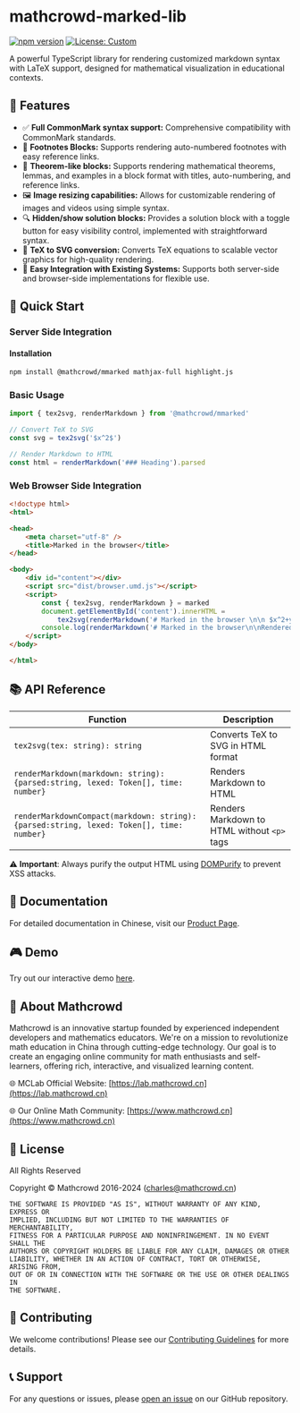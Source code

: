 # mathcrowd-marked-lib

[![npm version](https://badge.fury.io/js/%40mathcrowd%2Fmmarked.svg)](https://badge.fury.io/js/%40mathcrowd%2Fmmarked)
[![License: Custom](https://img.shields.io/badge/License-Custom-yellow.svg)](https://opensource.org/licenses/)

A powerful TypeScript library for rendering customized markdown syntax with LaTeX support, designed for mathematical visualization in educational contexts.

## 🌟 Features

- ✅ **Full CommonMark syntax support:** Comprehensive compatibility with CommonMark standards.
- 🔢 **Footnotes Blocks:** Supports rendering auto-numbered footnotes with easy reference links.
- 📘 **Theorem-like blocks:**  Supports rendering mathematical theorems, lemmas, and examples in a block format with titles, auto-numbering, and reference links.
- 🖼️ **Image resizing capabilities:** Allows for customizable rendering of images and videos using simple syntax.
- 🔍 **Hidden/show solution blocks:** Provides a solution block with a toggle button for easy visibility control, implemented with straightforward syntax.
- 🧮 **TeX to SVG conversion:** Converts TeX equations to scalable vector graphics for high-quality rendering.
- 🔗 **Easy Integration with Existing Systems:** Supports both server-side and browser-side implementations for flexible use.

## 🚀 Quick Start

### Server Side Integration


#### Installation

```bash
npm install @mathcrowd/mmarked mathjax-full highlight.js
```

### Basic Usage

```typescript
import { tex2svg, renderMarkdown } from '@mathcrowd/mmarked'

// Convert TeX to SVG
const svg = tex2svg('$x^2$')

// Render Markdown to HTML
const html = renderMarkdown('### Heading').parsed
```


### Web Browser Side Integration

```html
<!doctype html>
<html>

<head>
    <meta charset="utf-8" />
    <title>Marked in the browser</title>
</head>

<body>
    <div id="content"></div>
    <script src="dist/browser.umd.js"></script>
    <script>
        const { tex2svg, renderMarkdown } = marked
        document.getElementById('content').innerHTML =
            tex2svg(renderMarkdown('# Marked in the browser \n\n $x^2+y^2=1$ \n\nRendered by **mmarked**.').parsed);
        console.log(renderMarkdown('# Marked in the browser\n\nRendered by **mmarked**.').lexed)
    </script>
</body>

</html>
```

## 📚 API Reference

| Function | Description |
|----------|-------------|
| `tex2svg(tex: string): string` | Converts TeX to SVG in HTML format |
| `renderMarkdown(markdown: string): {parsed:string, lexed: Token[], time: number}` | Renders Markdown to HTML |
| `renderMarkdownCompact(markdown: string): {parsed:string, lexed: Token[], time: number}` | Renders Markdown to HTML without `<p>` tags |

⚠️ **Important**: Always purify the output HTML using [DOMPurify](https://github.com/cure53/DOMPurify) to prevent XSS attacks.

## 📖 Documentation

For detailed documentation in Chinese, visit our [Product Page](https://lab.mathcrowd.cn/markdown).

## 🎮 Demo

Try out our interactive demo [here](https://mathedu4all.github.io/mathcrowd-marked-lib/demo/).

## 👥 About Mathcrowd

Mathcrowd is an innovative startup founded by experienced independent developers and mathematics educators. We're on a mission to revolutionize math education in China through cutting-edge technology. Our goal is to create an engaging online community for math enthusiasts and self-learners, offering rich, interactive, and visualized learning content.

🌐 MCLab Official Website: [https://lab.mathcrowd.cn](https://lab.mathcrowd.cn) 

🌐 Our Online Math Community: [https://www.mathcrowd.cn](https://www.mathcrowd.cn) 

## 📄 License

All Rights Reserved

Copyright © Mathcrowd 2016-2024 (charles@mathcrowd.cn)

```
THE SOFTWARE IS PROVIDED "AS IS", WITHOUT WARRANTY OF ANY KIND, EXPRESS OR
IMPLIED, INCLUDING BUT NOT LIMITED TO THE WARRANTIES OF MERCHANTABILITY,
FITNESS FOR A PARTICULAR PURPOSE AND NONINFRINGEMENT. IN NO EVENT SHALL THE
AUTHORS OR COPYRIGHT HOLDERS BE LIABLE FOR ANY CLAIM, DAMAGES OR OTHER
LIABILITY, WHETHER IN AN ACTION OF CONTRACT, TORT OR OTHERWISE, ARISING FROM,
OUT OF OR IN CONNECTION WITH THE SOFTWARE OR THE USE OR OTHER DEALINGS IN
THE SOFTWARE.
```

## 🤝 Contributing

We welcome contributions! Please see our [Contributing Guidelines](CONTRIBUTING.md) for more details.

## 📞 Support

For any questions or issues, please [open an issue](https://github.com/mathedu4all/mathcrowd-marked-lib/issues) on our GitHub repository.